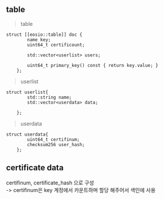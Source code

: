 table
-------------
> table

	struct [[eosio::table]] doc {
			name key;
			uint64_t certificount;

			std::vector<userlist> users;
			
			uint64_t primary_key() const { return key.value; }
		};
		
> userlist
	
	struct userlist{
			std::string name;
			std::vector<userdata> data;

		};
		
> userdata

	struct userdata{
			uint64_t certifinum;
			checksum256 user_hash;
		};



certificate data
-------------
certifinum, certificate_hash 으로 구성<br>
-> certifinum은 key 계정에서 카운트하며 할당 해주어서 색인에 사용<br>




